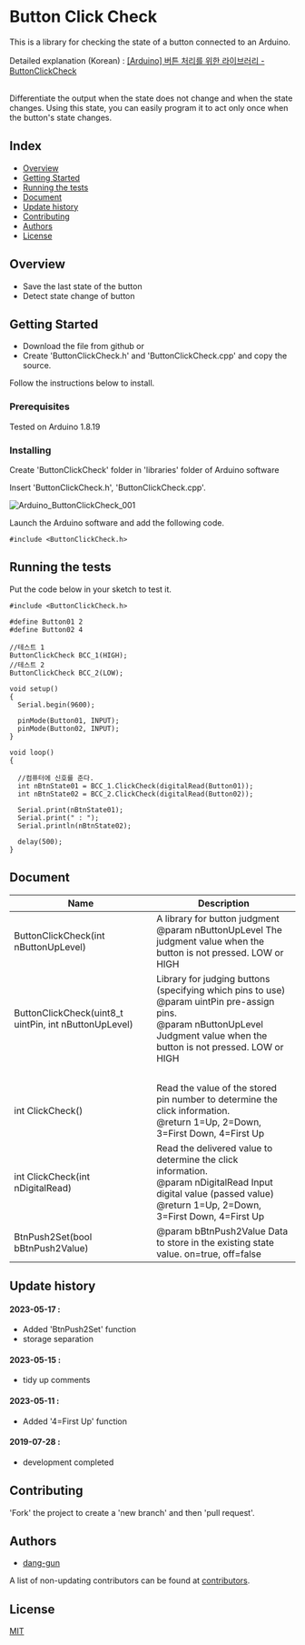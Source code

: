 # Button Click Check

This is a library for checking the state of a button connected to an Arduino.

Detailed explanation (Korean) : [[Arduino] 버튼 처리를 위한 라이브러리 - ButtonClickCheck](https://blog.danggun.net/7268)

<br />
Differentiate the output when the state does not change and when the state changes.  
Using this state, you can easily program it to act only once when the button's state changes.


## Index
  - [Overview](#overview) 
  - [Getting Started](#getting-started)
  - [Running the tests](#running-the-tests)
  - [Document](#Document)
  - [Update history](#update-history)
  - [Contributing](#contributing)
  - [Authors](#authors)
  - [License](#license)


## Overview

- Save the last state of the button
- Detect state change of button


## Getting Started

- Download the file from github or
- Create 'ButtonClickCheck.h' and 'ButtonClickCheck.cpp' and copy the source.

Follow the instructions below to install.

### Prerequisites

Tested on Arduino 1.8.19

### Installing

Create 'ButtonClickCheck' folder in 'libraries' folder of Arduino software

Insert 'ButtonClickCheck.h', 'ButtonClickCheck.cpp'.

![Arduino_ButtonClickCheck_001](https://github.com/dang-gun/Arduino_ButtonClickCheck/assets/22692763/7f5401db-c170-4dd0-a4ab-208830573e62)

Launch the Arduino software and add the following code.


```
#include <ButtonClickCheck.h>
```


## Running the tests

Put the code below in your sketch to test it.

```
#include <ButtonClickCheck.h>

#define Button01 2
#define Button02 4

//테스트 1
ButtonClickCheck BCC_1(HIGH);
//테스트 2
ButtonClickCheck BCC_2(LOW);

void setup() 
{
  Serial.begin(9600);
  
  pinMode(Button01, INPUT);
  pinMode(Button02, INPUT);
}

void loop() 
{
  
  //컴퓨터에 신호를 준다.
  int nBtnState01 = BCC_1.ClickCheck(digitalRead(Button01));
  int nBtnState02 = BCC_2.ClickCheck(digitalRead(Button02));
  
  Serial.print(nBtnState01);
  Serial.print(" : ");
  Serial.println(nBtnState02);
  
  delay(500);
}
```

## Document

Name|Description
---|---|
ButtonClickCheck(int nButtonUpLevel)|A library for button judgment<br />@param nButtonUpLevel The judgment value when the button is not pressed. LOW or HIGH
ButtonClickCheck(uint8_t uintPin, int nButtonUpLevel)|Library for judging buttons (specifying which pins to use)<br />@param uintPin pre-assign pins.<br />@param nButtonUpLevel Judgment value when the button is not pressed. LOW or HIGH
&nbsp;|&nbsp; 
int ClickCheck()|Read the value of the stored pin number to determine the click information.<br />@return 1=Up, 2=Down, 3=First Down, 4=First Up
int ClickCheck(int nDigitalRead)|Read the delivered value to determine the click information.<br />@param nDigitalRead Input digital value (passed value)<br />@return 1=Up, 2=Down, 3=First Down, 4=First Up
BtnPush2Set(bool bBtnPush2Value)|@param bBtnPush2Value Data to store in the existing state value. on=true, off=false

## Update history

#### 2023-05-17 : 
- Added 'BtnPush2Set' function
- storage separation

#### 2023-05-15 : 
- tidy up comments

#### 2023-05-11 : 
- Added '4=First Up' function

#### 2019-07-28 : 
- development completed

## Contributing

'Fork' the project to create a 'new branch' and then 'pull request'.

## Authors
  - [dang-gun](https://github.com/dang-gun)

A list of non-updating contributors can be found at [contributors](https://github.com/dang-gun/ArduinoSample/contributors).


## License
[MIT](https://github.com/dang-gun/Arduino_ButtonClickCheck/blob/main/LICENSE)
